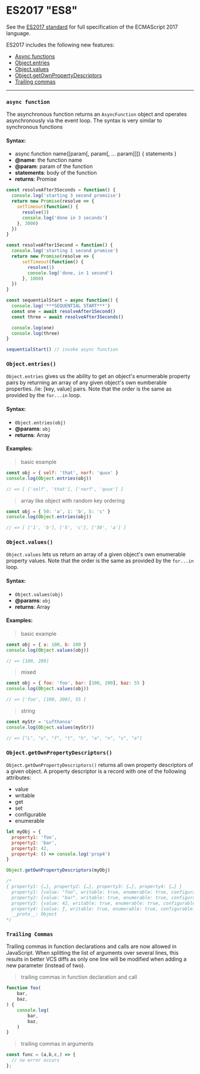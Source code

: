# ES2017 "ES8"

See the [ES2017 standard](http://www.ecma-international.org/ecma-262/8.0/) for full specification of the ECMAScript 2017 language.

ES2017 includes the following new features:

<!-- START doctoc generated TOC please keep comment here to allow auto update -->
<!-- DON'T EDIT THIS SECTION, INSTEAD RE-RUN doctoc TO UPDATE -->

- [Async functions](#async-function)
- [Object.entries](#objectentries)
- [Object.values](#objectvalues)
- [Object.getOwnPropertyDescriptors](#objectgetownpropertydescriptors)
- [Trailing commas](#trailing-commas)

<!-- END doctoc generated TOC please keep comment here to allow auto update -->

---


### `async function`

The asynchronous function returns an `AsyncFunction` object and operates asynchronously via the event loop. The syntax is 
very similar to synchronous functions

#### Syntax:

* async function name([param[, param[, ... param]]]) { statements }
* **@name**: the function name
* **@param**: param of the function
* **statements**: body of the function
* **returns**: Promise

```javascript
const resolveAfter3Seconds = function() {
  console.log('starting 3 second promsise')
  return new Promise(resolve => {
    setTimeout(function() {
      resolve(3)
      console.log('done in 3 seconds')  
    }, 3000)  
  })  
}

const resolveAfter1Second = function() {
  console.log('starting 1 second promise')
  return new Promise(resolve => {
      setTimeout(function() {
        resolve(1) 
        console.log('done, in 1 second') 
      }, 1000)
  })  
}

const sequentialStart = async function() {
  console.log('***SEQUENTIAL START***')
  const one = await resolveAfter1Second()
  const three = await resolveAfter3Seconds()

  console.log(one)
  console.log(three)
}

sequentialStart() // invoke async function
```

### `Object.entries()`

`Object.entries` gives us the ability to get an object's enurmerable property pairs by returning an array of any given
object's own eumberable properties. /ie: [key, value] pairs. Note that the order is the same as provided by the `for...in` loop.

#### Syntax:

* `Object.entries(obj)`
* **@params**: `obj`
* **returns**: Array

#### Examples:

> basic example

```javascript
const obj = { self: 'that', norf: 'quux' }
console.log(Object.entries(obj))

// => [ ['self', 'that'], ['norf', 'quux'] ]
```

> array like object with random key ordering
```javascript
const obj = { 50: 'a', 1: 'b', 5: 'c' }
console.log(Object.entries(obj)) 

// => [ ['1', 'b'], ['5', 'c'], ['50', 'a'] ]
```

### `Object.values()`

`Object.values` lets us return an array of a given object's own enumerable property values. Note that the order is the
same as provided by the `for...in` loop.

#### Syntax:

* `Object.values(obj)`
* **@params**: `obj`
* **returns**: Array

#### Examples:

> basic example

```javascript
const obj = { a: 100, b: 200 }
console.log(Object.values(obj))

// => [100, 200]
```

> mixed
```javascript
const obj = { foo: 'foo', bar: [100, 200], baz: 55 }
console.log(Object.values(obj)) 

// => ['foo', [100, 200], 55 ]
```

> string
```javascript
const myStr = 'Lufthansa'
console.log(Object.values(myStr))

// => ["L", "u", "f", "t", "h", "a", "n", "s", "a"]
```

### `Object.getOwnPropertyDescriptors()`
`Object.getOwnPropertyDescriptors()` returns all own property descriptors of a given object. A property descriptor
is a record with one of the following attributes:

* value
* writable
* get
* set
* configurable
* enumerable

```javascript
let myObj = {
  property1: 'foo',
  property2: 'bar',
  property3: 42,
  property4: () => console.log('prop4')  
}

Object.getOwnPropertyDescriptors(myObj)

/*
{ property1: {…}, property2: {…}, property3: {…}, property4: {…} }
  property1: {value: "foo", writable: true, enumerable: true, configurable: true}
  property2: {value: "bar", writable: true, enumerable: true, configurable: true}
  property3: {value: 42, writable: true, enumerable: true, configurable: true}
  property4: {value: ƒ, writable: true, enumerable: true, configurable: true}
  __proto__: Object
*/
```


### `Trailing Commas`
Trailing commas in function declarations and calls are now allowed in JavaScript. When splitting the list of arguments
over several lines, this results in better VCS diffs as only one line will be modified when adding
a new parameter (instead of two).

> trailing commas in function declaration and call

```javascript
function foo(
	bar,
	baz,
) {
	console.log(
		bar,
		baz,
	)
}
```

> trailing commas in arguments
```javascript
const func = (a,b,c,) => {
  // no error occurs
};
```
